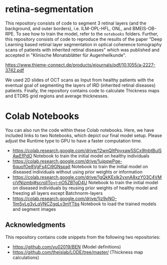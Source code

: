 # retina-segmentation
This repository consists of code to segment 3 retinal layers (and the background, and outer borders), i.e. ILM-OPL-HFL, ONL, and BMEIS-OB-RPE. To see how to train the model, refer to the `notebooks` folders. Further, this repository consists of code to reproduce the results of the paper "Deep Learning based retinal layer segmentation in optical coherence tomography scans of patients with inherited retinal diseases" which was published and accepted in "Klinische Monatsblätter für Augenheilkunde".

https://www.thieme-connect.de/products/ejournals/pdf/10.1055/a-2227-3742.pdf

We used 2D slides of OCT scans as Input from healthy patients with the eventual goal of segmenting the layers of IRD (inherited retinal diseases) patients. 
Finally, the repository contains code to calculate Thickness maps and ETDRS grid regions and average thicknesses. 

# Colab Notebooks
You can also run the code within these Colab notebooks. Here, we have included links to two Notebooks, which depict our final model setup. Please adjust the Runtime type to GPU to have a faster computation time.
- https://colab.research.google.com/drive/12wnQltPpyxaw5SCx9InbtBulSAwEfPdO Notebook to train the initial model on healthy individuals
- https://colab.research.google.com/drive/1ujpqwPge-6quofOe8VgFs4Ci9GNspajt Notebook to train the initial model on diseased individuals without using prior weights or information
- https://colab.research.google.com/drive/1gQkKExlk2yxnA8xzY03C4VMcjVNizmbj#scrollTo=j-nO5ZBTgD4U Notebook to train the initial model on diseased individuals by reusing prior weights of healthy model and freezing all layers except Batchnorm-layers
- https://colab.research.google.com/drive/1jz9xNO-1lm5vLg3vLqVNCZgqLv3mYTbs Notebook to load the trained models and segment images

## Acknowledgments
This repository contains code snippets from the following two repositories:
- https://github.com/yu02019/BEN (Model definitions)
- https://github.com/theislab/LODE/tree/master/ (Thickness map calculations)

